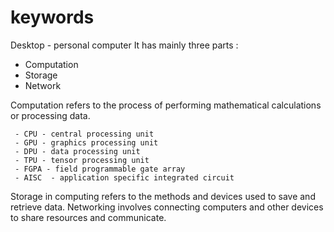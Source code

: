 # keywords
Desktop - personal computer 
It has mainly three parts :
  - Computation
  - Storage
  - Network
    
Computation refers to the process of performing mathematical calculations or processing data. 
     
     - CPU - central processing unit
     - GPU - graphics processing unit
     - DPU - data processing unit
     - TPU - tensor processing unit
     - FGPA - field programmable gate array
     - AISC  - application specific integrated circuit

Storage in computing refers to the methods and devices used to save and retrieve data.
Networking involves connecting computers and other devices to share resources and communicate. 
